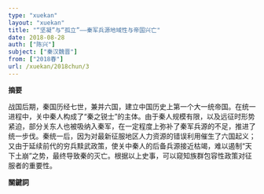 ```yaml
---
type: "xuekan"
layout: "xuekan"
title: "“坚凝”与“孤立”——秦军兵源地域性与帝国兴亡"
date: 2018-08-28
auth: ["陈兴"]
subject: ["秦汉魏晋"]
from: ["2018春"]
url: /xuekan/2018chun/3
---
```


**摘要**      

战国后期，秦国历经七世，兼并六国，建立中国历史上第一个大一统帝国。在统一进程中，关中秦人构成了“秦之锐士”的主体。由于秦人规模有限，以及远征时形势紧迫，部分关东人也被吸纳入秦军，在一定程度上弥补了秦军兵源的不足，推进了统一步伐。秦统一后，因为对最新征服地区人力资源的错误利用催生了六国起义；又由于延续前代的穷兵黩武政策，使关中秦人的后备兵源接近枯竭，难以遏制“天下土崩”之势，最终导致秦的灭亡。根据以上史事，可以窥知族群包容性政策对征服者的重要性。


**關鍵詞**
